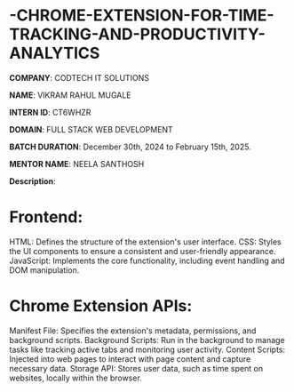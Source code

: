 # -CHROME-EXTENSION-FOR-TIME-TRACKING-AND-PRODUCTIVITY-ANALYTICS

**COMPANY**: CODTECH IT SOLUTIONS

**NAME**: VIKRAM RAHUL MUGALE

**INTERN ID**: CT6WHZR

**DOMAIN**: FULL STACK WEB DEVELOPMENT

**BATCH DURATION**: December 30th, 2024 to February 15th, 2025.

**MENTOR NAME**: NEELA SANTHOSH

**Description**:

# Frontend:
HTML: Defines the structure of the extension's user interface.
CSS: Styles the UI components to ensure a consistent and user-friendly appearance.
JavaScript: Implements the core functionality, including event handling and DOM manipulation.

# Chrome Extension APIs:
Manifest File: Specifies the extension's metadata, permissions, and background scripts.
Background Scripts: Run in the background to manage tasks like tracking active tabs and monitoring user activity.
Content Scripts: Injected into web pages to interact with page content and capture necessary data.
Storage API: Stores user data, such as time spent on websites, locally within the browser.
